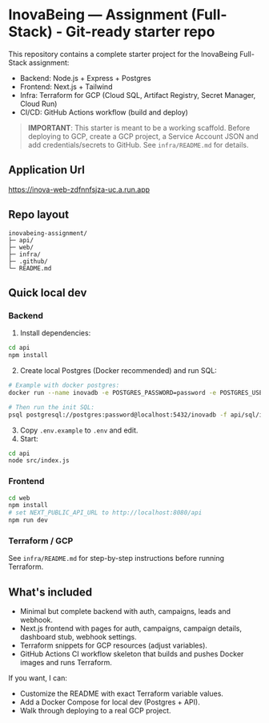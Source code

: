 # InovaBeing — Assignment (Full-Stack) - Git-ready starter repo

This repository contains a complete starter project for the InovaBeing Full-Stack assignment:
- Backend: Node.js + Express + Postgres
- Frontend: Next.js + Tailwind
- Infra: Terraform for GCP (Cloud SQL, Artifact Registry, Secret Manager, Cloud Run)
- CI/CD: GitHub Actions workflow (build and deploy)


> **IMPORTANT**: This starter is meant to be a working scaffold. Before deploying to GCP, create a GCP project, a Service Account JSON and add credentials/secrets to GitHub. See `infra/README.md` for details.


## Application Url
https://inova-web-zdfnnfsjza-uc.a.run.app


## Repo layout
```
inovabeing-assignment/
├─ api/
├─ web/
├─ infra/
├─ .github/
└─ README.md
```

## Quick local dev

### Backend
1. Install dependencies:
```bash
cd api
npm install
```
2. Create local Postgres (Docker recommended) and run SQL:
```bash
# Example with docker postgres:
docker run --name inovadb -e POSTGRES_PASSWORD=password -e POSTGRES_USER=postgres -e POSTGRES_DB=inovadb -p 5432:5432 -d postgres:15

# Then run the init SQL:
psql postgresql://postgres:password@localhost:5432/inovadb -f api/sql/init.sql
```
3. Copy `.env.example` to `.env` and edit.
4. Start:
```bash
cd api
node src/index.js
```

### Frontend
```bash
cd web
npm install
# set NEXT_PUBLIC_API_URL to http://localhost:8080/api
npm run dev
```

### Terraform / GCP
See `infra/README.md` for step-by-step instructions before running Terraform.

## What's included
- Minimal but complete backend with auth, campaigns, leads and webhook.
- Next.js frontend with pages for auth, campaigns, campaign details, dashboard stub, webhook settings.
- Terraform snippets for GCP resources (adjust variables).
- GitHub Actions CI workflow skeleton that builds and pushes Docker images and runs Terraform.

If you want, I can:
- Customize the README with exact Terraform variable values.
- Add a Docker Compose for local dev (Postgres + API).
- Walk through deploying to a real GCP project.

